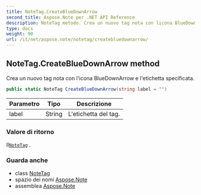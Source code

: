 ```yaml
---
title: NoteTag.CreateBlueDownArrow
second_title: Aspose.Note per .NET API Reference
description: NoteTag metodo. Crea un nuovo tag nota con licona BlueDownArrow e letichetta specificata.
type: docs
weight: 90
url: /it/net/aspose.note/notetag/createbluedownarrow/
---
```

## NoteTag.CreateBlueDownArrow method

Crea un nuovo tag nota con l'icona BlueDownArrow e l'etichetta specificata.

```csharp
public static NoteTag CreateBlueDownArrow(string label = "")
```

| Parametro | Tipo | Descrizione |
| --- | --- | --- |
| label | String | L'etichetta del tag. |

### Valore di ritorno

Il[`NoteTag`](../) .

### Guarda anche

* class [NoteTag](../)
* spazio dei nomi [Aspose.Note](../../notetag/)
* assemblea [Aspose.Note](../../../)


